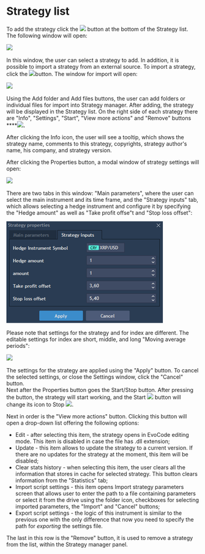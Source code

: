 # Strategy list

To add the strategy click the ![](https://lh5.googleusercontent.com/isWhcrXfFRheDnXKkbMQHAiCau5nSDa6Bo4ANgeHrl_xNjKhQCcqHChg22KjICj4HI6V9s0kKwNYxMiSqzZ4ca5ySF_PQBDSrwPXvcrTTzugRiHd3NMoqK0tOUWCblwUB4kQC-Pp) button at the bottom of the Strategy list. The following window will open:

![](https://lh6.googleusercontent.com/RqCS8Pad-xSi_2tvayygIUSeAwRjKG2pMzV8JKg_fwJuWE4uHQg-s7gOlxyf-kvc-SMPMjK7uF7pEA8s0NCVcpY3joNyMHJajkAk93huoanwFvo7oPFym6LgcwoJbcmnzjTATaKP)

In this window, the user can select a strategy to add. In addition, it is possible to import a strategy from an external source. To import a strategy, click the ![](https://lh6.googleusercontent.com/26tY-yBeRNZLu8S2pY1oYcMHoBP_n4fSKi7U2_pLHkE0JpDsLt0BhxeqUJpFrfvqmg6O1N0pBu-n4Bzza1i0Dej0bPi-yNX11btmBzVNwt0rj09_FzKiUJBTtVMyZ7Wnu6UP6iYy)button. The window for import will open:

![](https://lh3.googleusercontent.com/amjOg4uThuXHCV4BkbOlO_4JCfWAC5w1ORfrpXq4KqkrtMkCmniZ6sQLxvvdXKAStZrRqsEHvUaGvq-La-Wx3DVPuK8P9OdFd9DhtXE81ZZTfg4aVMod4EF1b_Y1NK-2k-7DszaS)

Using the Add folder and Add files buttons, the user can add folders or individual files for import into Strategy manager. After adding, the strategy will be displayed in the Strategy list. On the right side of each strategy there are "Info", "Settings", "Start", "View more actions" and "Remove" buttons ****![](https://lh3.googleusercontent.com/GhFv60z9eP5tdLJE8JBhLuu2dan5sRd9Mcf9r4k4pSDxzpc6i5hChnAOAW2hRgeKc9aRKx3wU7ZzlqmDiXLeuSEd_SEP0Pg4-mOoD7yh56RBAr0asyHgemC-7eTDjtkE-ssrZwdg)**.** 

After clicking the Info icon, the user will see a tooltip, which shows the strategy name, comments to this strategy, copyrights, strategy author's name, his company, and strategy version.

After clicking the Properties button, a modal window of strategy settings will open:

![](https://lh5.googleusercontent.com/a2p9nqjWJHQrNor249LLWE54ZpkuYpyxtwwUGr652QzelWsDNBHbLqYaZ9RfLNyw8jEO3Ormdw_JE-rrBe4HkVWld4lzmXslbCySqYXMErE-8kIjqq4rW8OXyJGJxbtfFkCCJtXv)

There are two tabs in this window: "Main parameters", where the user can select the main instrument and its time frame, and the "Strategy inputs" tab, which allows selecting a hedge instrument and configure it by specifying the "Hedge amount" as well as "Take profit offse"t and "Stop loss offset":

![](../../../.gitbook/assets/image%20%2830%29.png)

Please note that settings for the strategy and for index are different. The editable settings for index are short, middle, and long "Moving average periods":

![](https://lh5.googleusercontent.com/IX10obEfgkkiam8ix8oddzJPjque214zZlCPiGx3z5QRKq2IlW5sSepqppQTnwRG_ycZ6X8B-kpu0pnik4qIZ_PCRyiqnVLcC7ZDar_TOpR6UtKS1xDt3idEvlxQYEWVO8oWH493)

The settings for the strategy are applied using the "Apply" button. To cancel the selected settings, or close the Settings window, click the "Cancel" button.   
Next after the Properties button goes the Start/Stop button. After pressing the button, the strategy will start working, and the Start ![](https://lh6.googleusercontent.com/k5D7Eyf3-JDzaOehvho_Ex4_nevr5YC5gLn3zeJGSTnbFDYrSXmtEj16dMGATTmzijjtXyJKeffj977WjG5nDmepDMV3VBpnkvFvxoEk9BPusj_00lVGtXh8eMkHmGl9CTdqRZNA) button will change its icon to Stop ![](https://lh3.googleusercontent.com/Iqa8WKsS7WQb-diHEgCaoRKxouw0atLulDUnyHodlPnQE4XUuELhYMgTOjtEyR66PkhF37ptLGj_v6O05ePG9fnLQNEDYuYy3avGLOzDHBGNo2q1g7MHraFSUPE0xxpsxnocftuX).

Next in order is the "View more actions" button. Clicking this button will open a drop-down list offering the following options: 

* Edit - after selecting this item, the strategy opens in EvoCode editing mode. This item is disabled in case the file has .dll extension;
* Update - this item allows to update the strategy to a current version. If there are no updates for the strategy at the moment, this item will be disabled;
* Clear stats history - when selecting this item, the user clears all the information that stores in cache for selected strategy. This button clears information from the "Statistics" tab;
* Import script settings - this item opens Import strategy parameters screen that allows user to enter the path to a file containing parameters or select it from the drive using the folder icon, checkboxes for selecting imported parameters, the "Import" and "Cancel" buttons;
* Export script settings - the logic of this instrument is similar to the previous one with the only difference that now you need to specify the path for _exporting_ the settings file.

The last in this row is the "Remove" button, it is used to remove a strategy from the list, within the Strategy manager panel.

